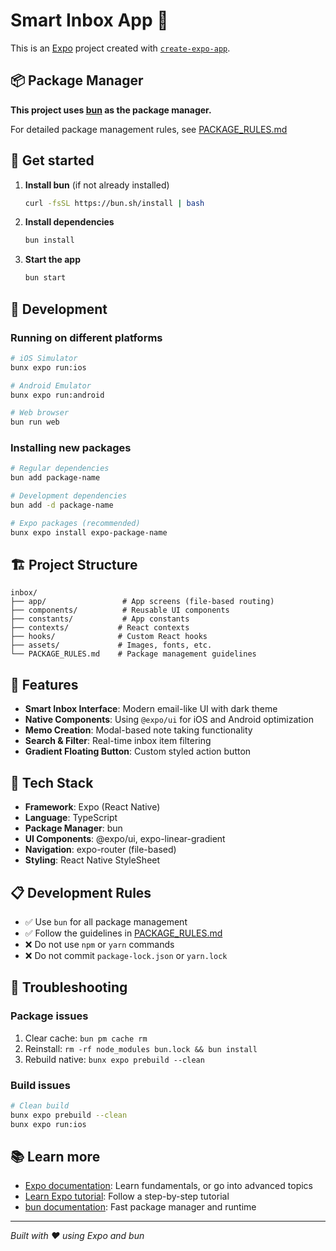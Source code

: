 # Smart Inbox App 📧

This is an [Expo](https://expo.dev) project created with [`create-expo-app`](https://www.npmjs.com/package/create-expo-app).

## 📦 Package Manager

**This project uses [bun](https://bun.sh) as the package manager.**

For detailed package management rules, see [PACKAGE_RULES.md](./PACKAGE_RULES.md)

## 🚀 Get started

1. **Install bun** (if not already installed)

   ```bash
   curl -fsSL https://bun.sh/install | bash
   ```

2. **Install dependencies**

   ```bash
   bun install
   ```

3. **Start the app**

   ```bash
   bun start
   ```

## 📱 Development

### Running on different platforms

```bash
# iOS Simulator
bunx expo run:ios

# Android Emulator
bunx expo run:android

# Web browser
bun run web
```

### Installing new packages

```bash
# Regular dependencies
bun add package-name

# Development dependencies
bun add -d package-name

# Expo packages (recommended)
bunx expo install expo-package-name
```

## 🏗️ Project Structure

```
inbox/
├── app/                 # App screens (file-based routing)
├── components/          # Reusable UI components
├── constants/           # App constants
├── contexts/           # React contexts
├── hooks/              # Custom React hooks
├── assets/             # Images, fonts, etc.
└── PACKAGE_RULES.md    # Package management guidelines
```

## 🎨 Features

- **Smart Inbox Interface**: Modern email-like UI with dark theme
- **Native Components**: Using `@expo/ui` for iOS and Android optimization
- **Memo Creation**: Modal-based note taking functionality
- **Search & Filter**: Real-time inbox item filtering
- **Gradient Floating Button**: Custom styled action button

## 🔧 Tech Stack

- **Framework**: Expo (React Native)
- **Language**: TypeScript
- **Package Manager**: bun
- **UI Components**: @expo/ui, expo-linear-gradient
- **Navigation**: expo-router (file-based)
- **Styling**: React Native StyleSheet

## 📋 Development Rules

- ✅ Use `bun` for all package management
- ✅ Follow the guidelines in [PACKAGE_RULES.md](./PACKAGE_RULES.md)
- ❌ Do not use `npm` or `yarn` commands
- ❌ Do not commit `package-lock.json` or `yarn.lock`

## 🚨 Troubleshooting

### Package issues

1. Clear cache: `bun pm cache rm`
2. Reinstall: `rm -rf node_modules bun.lock && bun install`
3. Rebuild native: `bunx expo prebuild --clean`

### Build issues

```bash
# Clean build
bunx expo prebuild --clean
bunx expo run:ios
```

## 📚 Learn more

- [Expo documentation](https://docs.expo.dev/): Learn fundamentals, or go into advanced topics
- [Learn Expo tutorial](https://docs.expo.dev/tutorial/introduction/): Follow a step-by-step tutorial
- [bun documentation](https://bun.sh/docs): Fast package manager and runtime

---

_Built with ❤️ using Expo and bun_
